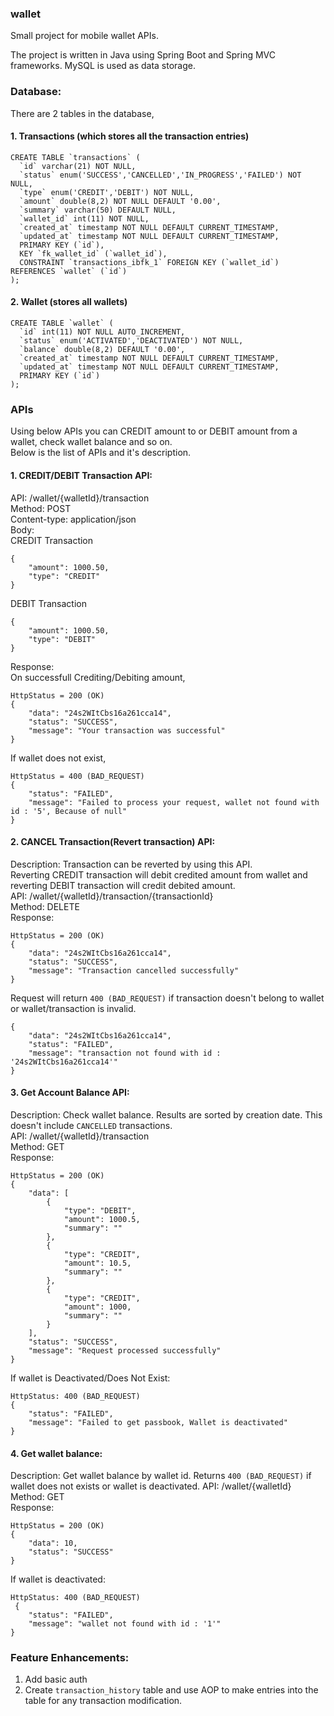 ### wallet
Small project for mobile wallet APIs.

The project is written in Java using Spring Boot and Spring MVC frameworks.
MySQL is used as data storage.

### Database:
There are 2 tables in the database,
#### 1. Transactions (which stores all the transaction entries)
```
CREATE TABLE `transactions` (
  `id` varchar(21) NOT NULL,
  `status` enum('SUCCESS','CANCELLED','IN_PROGRESS','FAILED') NOT NULL,
  `type` enum('CREDIT','DEBIT') NOT NULL,
  `amount` double(8,2) NOT NULL DEFAULT '0.00',
  `summary` varchar(50) DEFAULT NULL,
  `wallet_id` int(11) NOT NULL,
  `created_at` timestamp NOT NULL DEFAULT CURRENT_TIMESTAMP,
  `updated_at` timestamp NOT NULL DEFAULT CURRENT_TIMESTAMP,
  PRIMARY KEY (`id`),
  KEY `fk_wallet_id` (`wallet_id`),
  CONSTRAINT `transactions_ibfk_1` FOREIGN KEY (`wallet_id`) REFERENCES `wallet` (`id`)
);
```
#### 2. Wallet (stores all wallets)
```
CREATE TABLE `wallet` (
  `id` int(11) NOT NULL AUTO_INCREMENT,
  `status` enum('ACTIVATED','DEACTIVATED') NOT NULL,
  `balance` double(8,2) DEFAULT '0.00',
  `created_at` timestamp NOT NULL DEFAULT CURRENT_TIMESTAMP,
  `updated_at` timestamp NOT NULL DEFAULT CURRENT_TIMESTAMP,
  PRIMARY KEY (`id`)
);
```

### APIs
Using below APIs you can CREDIT amount to or DEBIT amount from a wallet, check wallet balance and so on.<br>
Below is the list of APIs and it's description.
#### 1. CREDIT/DEBIT Transaction API:

API: /wallet/{walletId}/transaction<br>
Method: POST<br>
Content-type: application/json<br>
Body:<br>
CREDIT Transaction
```
{
	"amount": 1000.50,
	"type": "CREDIT"
}
```
DEBIT Transaction
```
{
	"amount": 1000.50,
	"type": "DEBIT"
}
```
Response:<br>
On successfull Crediting/Debiting amount,
```
HttpStatus = 200 (OK)
{
    "data": "24s2WItCbs16a261cca14",
    "status": "SUCCESS",
    "message": "Your transaction was successful"
}
```
If wallet does not exist,
```
HttpStatus = 400 (BAD_REQUEST)
{
    "status": "FAILED",
    "message": "Failed to process your request, wallet not found with id : '5', Because of null"
}
```
#### 2. CANCEL Transaction(Revert transaction) API:
Description: Transaction can be reverted by using this API.<br>
Reverting CREDIT transaction will debit credited amount from wallet and reverting DEBIT transaction will credit debited amount.<br>
API: /wallet/{walletId}/transaction/{transactionId}<br>
Method: DELETE<br>
Response:
```
HttpStatus = 200 (OK)
{
    "data": "24s2WItCbs16a261cca14",
    "status": "SUCCESS",
    "message": "Transaction cancelled successfully"
}
```
Request will return `400 (BAD_REQUEST)` if transaction doesn't belong to wallet or wallet/transaction is invalid.
```
{
    "data": "24s2WItCbs16a261cca14",
    "status": "FAILED",
    "message": "transaction not found with id : '24s2WItCbs16a261cca14'"
}
```

#### 3. Get Account Balance API:
Description: Check wallet balance. Results are sorted by creation date. This doesn't include `CANCELLED` transactions.<br>
API: /wallet/{walletId}/transaction<br>
Method: GET<br>
Response:
```
HttpStatus = 200 (OK)
{
    "data": [
        {
            "type": "DEBIT",
            "amount": 1000.5,
            "summary": ""
        },
        {
            "type": "CREDIT",
            "amount": 10.5,
            "summary": ""
        },
        {
            "type": "CREDIT",
            "amount": 1000,
            "summary": ""
        }
    ],
    "status": "SUCCESS",
    "message": "Request processed successfully"
}
```
If wallet is Deactivated/Does Not Exist:
```
HttpStatus: 400 (BAD_REQUEST)
{
    "status": "FAILED",
    "message": "Failed to get passbook, Wallet is deactivated"
}
```

#### 4. Get wallet balance:
Description: Get wallet balance by wallet id. Returns `400 (BAD_REQUEST)` if wallet does not exists or wallet is deactivated.
API: /wallet/{walletId}
Method: GET<br>
Response:
```
HttpStatus = 200 (OK)
{
    "data": 10,
    "status": "SUCCESS"
}
```
If wallet is deactivated:
```
HttpStatus: 400 (BAD_REQUEST)
 {
    "status": "FAILED",
    "message": "wallet not found with id : '1'"
}
```

### Feature Enhancements:
1. Add basic auth
2. Create `transaction_history` table and use AOP to make entries into the table for any transaction modification.
